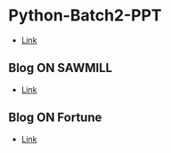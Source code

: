 # Python-Batch2-PPT
- [Link](https://github.com/RashmivernekarN/Python-Batch2-PPT)
## Blog ON SAWMILL
- [Link](https://hkulkarni379.wixsite.com/kulkarni-saw-mill)
## Blog ON Fortune
- [Link](https://gpscking.wixsite.com/fortune-soft)
